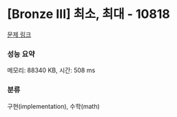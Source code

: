 # [Bronze III] 최소, 최대 - 10818 

[문제 링크](https://www.acmicpc.net/problem/10818) 

### 성능 요약

메모리: 88340 KB, 시간: 508 ms

### 분류

구현(implementation), 수학(math)

